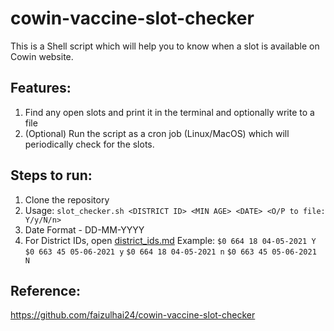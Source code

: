 # cowin-vaccine-slot-checker
This is a Shell script which will help you to know when a slot is available on Cowin website.

## Features:
1. Find any open slots and print it in the terminal and optionally write to a file
2. (Optional) Run the script as a cron job (Linux/MacOS) which will periodically check for the slots.

## Steps to run:
1. Clone the repository
2. Usage: ```slot_checker.sh <DISTRICT ID> <MIN AGE> <DATE> <O/P to file: Y/y/N/n>```
3. Date Format - DD-MM-YYYY
4. For District IDs, open [district_ids.md](https://github.com/hiakki/covid_helper/blob/master/district_lists.md)
Example: ```$0 664 18 04-05-2021 Y```
         ```$0 663 45 05-06-2021 y```
         ```$0 664 18 04-05-2021 n```
         ```$0 663 45 05-06-2021 N```

## Reference:
https://github.com/faizulhai24/cowin-vaccine-slot-checker
